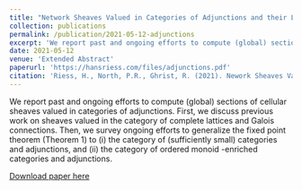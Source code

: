 ```yaml
---
title: "Network Sheaves Valued in Categories of Adjunctions and their Laplacians"
collection: publications
permalink: /publication/2021-05-12-adjunctions
excerpt: 'We report past and ongoing efforts to compute (global) sections of cellular sheaves valued in categories of adjunctions. First, we discuss previous work on sheaves valued in the category of complete lattices and Galois connections. Then, we survey ongoing efforts to generalize the fixed point theorem (Theorem 1) to (i) the category of (sufficiently small) categories and adjunctions, and (ii) the category of ordered monoid -enriched categories and adjunctions.'
date: 2021-05-12
venue: 'Extended Abstract'
paperurl: 'https://hansriess.com/files/adjunctions.pdf'
citation: 'Riess, H., North, P.R., Ghrist, R. (2021). Nework Sheaves Valued in Categories of Adjunction and their Laplacians.'
---
```

We report past and ongoing efforts to compute (global) sections of cellular sheaves valued in categories of adjunctions. First, we discuss previous work on sheaves valued in the category of complete lattices and Galois connections. Then, we survey ongoing efforts to generalize the fixed point theorem (Theorem 1) to (i) the category of (sufficiently small) categories and adjunctions, and (ii) the category of ordered monoid -enriched categories and adjunctions.

[Download paper here](https://hansriess.com/files/adjunctions.pdf)
